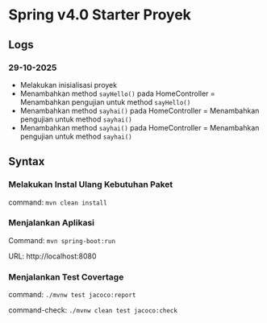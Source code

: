 # Spring v4.0 Starter Proyek

## Logs

### 29-10-2025

- Melakukan inisialisasi proyek
- Menambahkan method `sayHello()` pada HomeController
= Menambahkan pengujian untuk method `sayHello()`
- Menambahkan method `sayhai()` pada HomeController
= Menambahkan pengujian untuk method `sayhai()`
- Menambahkan method `sayhai()` pada HomeController
= Menambahkan pengujian untuk method `sayhai()`
## Syntax

### Melakukan Instal Ulang Kebutuhan Paket

command: `mvn clean install`

### Menjalankan Aplikasi

Command: `mvn spring-boot:run`

URL: http://localhost:8080

### Menjalankan Test Covertage

command: `./mvnw test jacoco:report`

command-check: `./mvnw clean test jacoco:check`




